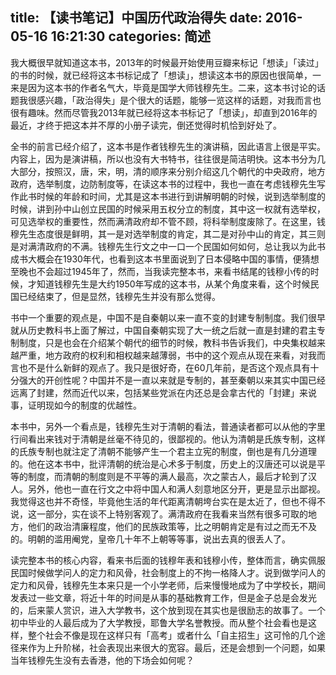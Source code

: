 title: 【读书笔记】中国历代政治得失
date: 2016-05-16 16:21:30
categories: 简述
  --- 


我大概很早就知道这本书，2013年的时候最开始使用豆瓣来标记「想读」「读过」的书的时候，就已经将这本书标记成了「想读」，想读这本书的原因也很简单，一来是因为这本书的作者名气大，毕竟是国学大师钱穆先生。二来，这本书讨论的话题我很感兴趣，「政治得失」是个很大的话题，能够一览这样的话题，对我而言也很有趣味。然而尽管我2013年就已经将这本书标记了「想读」，却直到2016年的最近，才终于把这本并不厚的小册子读完，倒还觉得时机恰到好处了。

全书的前言已经介绍了，这本书是作者钱穆先生的演讲稿，因此语言上很是平实。内容上，因为是演讲稿，所以也没有大书特书，往往很是简洁明快。这本书分为几大部分，按照汉，唐，宋，明，清的顺序来分别介绍这几个朝代的中央政府，地方政府，选举制度，边防制度等，在读这本书的过程中，我也一直在考虑钱穆先生写作此书时候的年龄和时间，尤其是这本书进行到讲解明朝的时候，说到选举制度的时候，讲到孙中山创立民国的时候采用五权分立的制度，其中这一权就有选举权，可见选举权的重要性，然而满清政府却不管不顾，将科举制度废除了。在这里，钱穆先生态度很是鲜明，其一是对选举制度的肯定，其二是对孙中山的肯定，其三则是对满清政府的不满。钱穆先生行文之中一口一个民国如何如何，总让我以为此书成书大概会在1930年代，也看到这本书里面说到了日本侵略中国的事情，便猜想至晚也不会超过1945年了，然而，当我读完整本书，来看书结尾的钱穆小传的时候，才知道钱穆先生是大约1950年写成的这本书，从某个角度来看，这个时候民国已经结束了，但是显然，钱穆先生并没有那么觉得。

书中一个重要的观点是，中国不是自秦朝以来一直不变的封建专制制度。我们很早就从历史教科书上面了解过，中国自秦朝实现了大一统之后就一直是封建的君主专制制度，只是也会在介绍某个朝代的细节的时候，教科书告诉我们，中央集权越来越严重，地方政府的权利和相权越来越薄弱，书中的这个观点从现在来看，对我而言也不是什么新鲜的观点了。我只是很好奇，在60几年前，是否这个观点具有十分强大的开创性呢？中国并不是一直以来就是专制的，甚至秦朝以来其实中国已经远离了封建，然而近代以来，包括某些党派在内还总是会拿古代的「封建」来说事，证明现如今的制度的优越性。

本书中，另外一个看点是，钱穆先生对于清朝的看法，普通读者都可以从他的字里行间看出来钱对于清朝是丝毫不待见的，很鄙视的。他认为清朝是氏族专制，这样的氏族专制也就注定了清朝不能够产生一个君主立宪的制度，倒也是有几分道理的。他在这本书中，批评清朝的统治是心术多于制度，历史上的汉唐还可以说是平等的制度，而清朝的制度则是不平等的满人最高，次之蒙古人，最后才轮到了汉人。另外，他也一直在行文之中将中国人和满人刻意地区分开，更是显示出鄙视。我觉得这也并不奇怪，毕竟他生活的年代距离清朝垮台实在是太近了，但也不得不说，这一部分，实在谈不上特别客观了。满清政府在我看来当然有很多可取的地方，他们的政治清廉程度，他们的民族政策等，比之明朝肯定是有过之而无不及的。明朝的滥用阉党，皇帝几十年不上朝等等事，说出去真的很丢人了。

读完整本书的核心内容，看来书后面的钱穆年表和钱穆小传，整体而言，确实佩服民国时候做学问人的定力和风骨，社会制度上的不拘一格降人才。说到做学问人的定力和风骨，钱穆先生本来只是一个小学老师，后来慢慢地成为了中学校长，期间发表过一些文章，将近十年的时间是从事的基础教育工作，但是金子总是会发光的，后来蒙人赏识，进入大学教书，这个放到现在其实也是很励志的故事了。一个初中毕业的人最后成为了大学教授，耶鲁大学名誉教授。而从整个社会看也是这样，整个社会不像是现在这样只有「高考」或者什么「自主招生」这可怜的几个途径来作为上升阶梯，社会表现出来很大的宽容。最后，还是会想到一个问题，如果当年钱穆先生没有去香港，他的下场会如何呢？